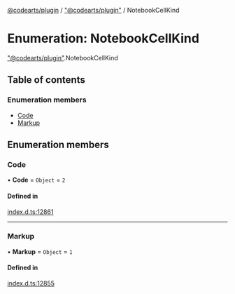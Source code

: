 [@codearts/plugin](../README.md) / ["@codearts/plugin"](../modules/_codearts_plugin_.md) / NotebookCellKind

# Enumeration: NotebookCellKind

["@codearts/plugin"](../modules/_codearts_plugin_.md).NotebookCellKind

## Table of contents

### Enumeration members

- [Code](codearts_plugin_.NotebookCellKind.md#code)
- [Markup](codearts_plugin_.NotebookCellKind.md#markup)

## Enumeration members

### Code

• **Code** = `Object` = `2`

#### Defined in

[index.d.ts:12861](https://github.com/huaweicloud/cloudide-plugin-api/blob/b58031b/index.d.ts#L12861)

___

### Markup

• **Markup** = `Object` = `1`

#### Defined in

[index.d.ts:12855](https://github.com/huaweicloud/cloudide-plugin-api/blob/b58031b/index.d.ts#L12855)

